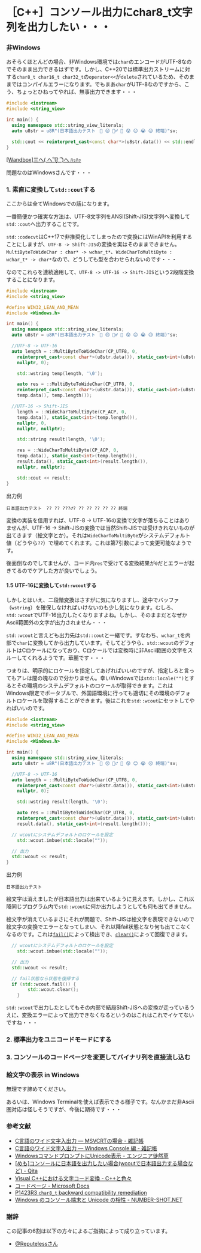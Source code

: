 # ［C++］コンソール出力にchar8_t文字列を出力したい・・・

### 非Windows

おそらくほとんどの場合、非Windows環境では`char`のエンコードがUTF-8なのでそのまま出力できるはずです。しかし、C++20では標準出力ストリームに対する`char8_t char16_t char32_t`の`operator<<`が`delete`されているため、そのままではコンパイルエラーになります。でもまあ`char`がUTF-8なのですから、こう、ちょっとひねってやれば、無事出力できます・・・

```cpp
#include <iostream>
#include <string_view>

int main() {
  using namespace std::string_view_literals;
  auto u8str = u8R"(日本語出力テスト　🤔 😢 🙇‍♂️ 🎉 😰 😊 😭 😥 終端)"sv;

  std::cout << reinterpret_cast<const char*>(u8str.data()) << std::endl;
}
```
[[Wandbox]三へ( へ՞ਊ ՞)へ ﾊｯﾊｯ](https://wandbox.org/permlink/xPs4T0lwjqQaVuzl)

問題なのはWindowsさんです・・・

### 1. 素直に変換して`std::cout`する

ここからは全てWindowsでの話になります。

一番簡便かつ確実な方法は、UTF-8文字列をANSI(Shift-JIS)文字列へ変換して`std::cout`へ出力することです。

`std::codecvt`はC++17で非推奨化してしまったので変換にはWinAPIを利用することにしますが、`UTF-8 -> Shift-JIS`の変換を実はそのままできません。`MultiByteToWideChar : char* -> wchar_t*`、`WideCharToMultiByte : wchar_t* -> char*`なので、どうしても型を合わせられないのです・・・

なのでこれらを連続適用して、`UTF-8 -> UTF-16 -> Shift-JIS`という2段階変換することになります。

```cpp
#include <iostream>
#include <string_view>

#define WIN32_LEAN_AND_MEAN
#include <Windows.h>

int main() {
  using namespace std::string_view_literals;
  auto u8str = u8R"(日本語出力テスト　🤔 😢 🙇‍♂️ 🎉 😰 😊 😭 😥 終端)"sv;

  //UTF-8 -> UTF-16
  auto length = ::MultiByteToWideChar(CP_UTF8, 0, 
    reinterpret_cast<const char*>(u8str.data()), static_cast<int>(u8str.length()),
    nullptr, 0);

	std::wstring temp(length, '\0');

	auto res = ::MultiByteToWideChar(CP_UTF8, 0,
    reinterpret_cast<const char*>(u8str.data()), static_cast<int>(u8str.length()),
    temp.data(), temp.length());

  //UTF-16 -> Shift-JIS
	length = ::WideCharToMultiByte(CP_ACP, 0,
    temp.data(), static_cast<int>(temp.length()),
    nullptr, 0,
    nullptr, nullptr);

	std::string result(length, '\0');

	res = ::WideCharToMultiByte(CP_ACP, 0,
    temp.data(), static_cast<int>(temp.length()),
    result.data(), static_cast<int>(result.length()),
    nullptr, nullptr);

	std::cout << result;
}
```

出力例
```
日本語出力テスト　?? ?? ???♂? ?? ?? ?? ?? ?? 終端
```

変換の実装を信用すれば、UTF-8 -> UTF-16の変換で文字が落ちることはありませんが、UTF-16 -> Shift-JISの変換では当然Shift-JISでは受けきれないものが出てきます（絵文字とか）。それは`WideCharToMultiByte`がシステムデフォルト値（どうやら`??`）で埋めてくれます。これは第7引数によって変更可能なようです。

後面倒なのでしてませんが、コード内`res`で受けてる変換結果が`0`だとエラーが起きてるのでケアした方が良いでしょう。

#### 1.5 UTF-16に変換して`std::wcout`する

しかしとはいえ、二段階変換はさすがに気になりますし、途中でバッファ（`wstring`）を確保しなければいけないのも少し気になります。むしろ、`std::wcout`でUTF-16出力したくなりますよね。しかし、そのままだとなぜかAscii範囲外の文字が出力されません・・・

`std::wcout`と言えども出力先は`std::cout`と一緒です。すなわち、`wchar_t`を内部で`char`に変換してから出力しています。そしてどうやら、`std::wcout`のデフォルトはCロケールになっており、Cロケールでは変換時に非Ascii範囲の文字をスルーしてくれるようです。華麗です・・・

つまりは、明示的にロケールを指定してあげればいいのですが、指定しろと言ってもアレは闇の塊なので分かりません。幸いWindowsでは`std::locale("")`とするとその環境のシステムデフォルトのロケールが取得できます。これはWindows限定でポータブルで、外国語環境に行っても適切にその環境のデフォルトロケールを取得することができます。後はこれを`std::wcout`にセットしてやればいいのです。

```cpp
#include <iostream>
#include <string_view>

#define WIN32_LEAN_AND_MEAN
#include <Windows.h>

int main() {
  using namespace std::string_view_literals;
  auto u8str = u8R"(日本語出力テスト　🤔 😢 🙇‍♂️ 🎉 😰 😊 😭 😥 終端)"sv;

  //UTF-8 -> UTF-16
  auto length = ::MultiByteToWideChar(CP_UTF8, 0, 
    reinterpret_cast<const char*>(u8str.data()), static_cast<int>(u8str.length()),
    nullptr, 0);

	std::wstring result(length, '\0');

	auto res = ::MultiByteToWideChar(CP_UTF8, 0,
    reinterpret_cast<const char*>(u8str.data()), static_cast<int>(u8str.length()),
    result.data(), static_cast<int>(result.length()));

  // wcoutにシステムデフォルトのロケールを設定
	std::wcout.imbue(std::locale(""));

  // 出力
  std::wcout << result;
}
```

出力例
```
日本語出力テスト　
```

絵文字は消えましたが日本語出力は出来ているように見えます。しかし、これ以降同じプログラム内で`std::wcout`に何か出力しようとしても何も出てきません。

絵文字が消えているまさにそれが問題で、Shift-JISは絵文字を表現できないので絵文字の変換でエラーとなってしまい、それ以降fail状態となり何も出てこなくなるのです。これは[`fail()`](https://cpprefjp.github.io/reference/ios/basic_ios/fail.html)によって検出でき、[`clear()`](https://cpprefjp.github.io/reference/ios/basic_ios/clear.html)によって回復できます。

```cpp
  // wcoutにシステムデフォルトのロケールを設定
	std::wcout.imbue(std::locale(""));

  // 出力
  std::wcout << result;

  // fail状態なら状態を復帰する
  if (std::wcout.fail()) {
		std::wcout.clear();
	}
```

`std::wcout`で出力したとしてもその内部で結局Shift-JISへの変換が走っているうえに、変換エラーによって出力できなくなるというのはこれはこれでイケてないですね・・・

### 2. 標準出力をユニコードモードにする

### 3. コンソールのコードページを変更してバイナリ列を直接流し込む

### 絵文字の表示 in Windows

無理です諦めてください。

あるいは、Windows Terminalを使えば表示できる様子です。なんかまだ非Ascii圏対応は怪しそうですが、今後に期待です・・・

### 参考文献

- [C言語のワイド文字入出力 — MSVCRTの場合 - 雑記帳](https://blog.miz-ar.info/2017/01/wide-stdio-msvcrt/)
- [C言語のワイド文字入出力 — Windows Console 編 - 雑記帳](https://blog.miz-ar.info/2017/01/wide-stdio-on-windows-console/)
- [WindowsコマンドプロンプトにUnicode表示 - エンジニア徒然草](http://mitaka1954.cocolog-nifty.com/blog/2013/01/windowsunicode-.html)
- [[めも]コンソールに日本語を出力したい場合(wcoutで日本語出力する場合など) - Qita](https://qiita.com/toris-birds/items/5443777ad0bb0ae05d3b)
- [Visual C++における文字コード変換 - C++と色々](https://nekko1119.hatenablog.com/entry/2017/01/02/054629)
- [コードページ - Microsoft Docs](https://docs.microsoft.com/ja-jp/cpp/c-runtime-library/code-pages?view=vs-2019)
- [P1423R3 `char8_t` backward compatibility remediation](http://www.open-std.org/jtc1/sc22/wg21/docs/papers/2019/p1423r3.html)
- [Windows のコンソール端末と Unicode の相性 - NUMBER-SHOT.NET](https://number-shot.net/blog/windows-console-terminal-with-unicode/)

### 謝辞

この記事の6割は以下の方々によるご指摘によって成り立っています。

- [@Reputelessさん](https://twitter.com/Reputeless/status/1243960591745605633)

